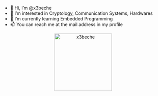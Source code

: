 - 👋 Hi, I’m @x3beche
- 👀 I’m interested in Cryptology, Communication Systems, Hardwares
- 🌱 I’m currently learning Embedded Programming
- 📫 You can reach me at the mail address in my profile

<p align="center"><a href="https://github.com/x3beche"><img height="180em" align="center" src="https://github-readme-stats.vercel.app/api/top-langs?username=x3beche&show_icons=true&locale=en&layout=compact&langs_count=8&theme=dark" alt="x3beche"/></p>
